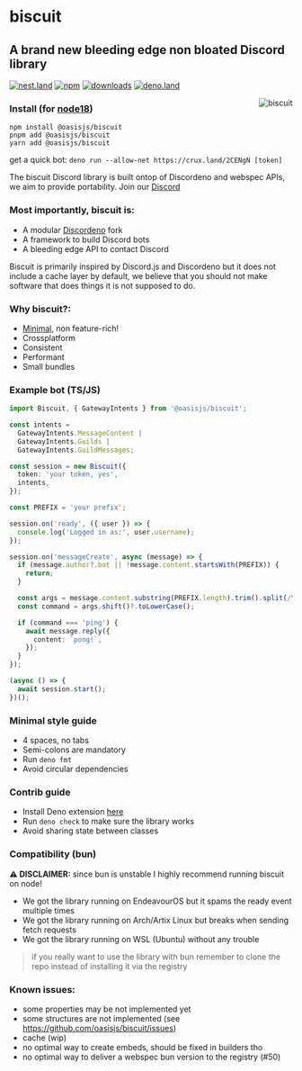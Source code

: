 # biscuit

## A brand new bleeding edge non bloated Discord library

[![nest.land](https://nest.land/badge.svg)](https://nest.land/package/biscuit)
[![npm](https://img.shields.io/npm/v/@oasisjs/biscuit?color=red&label=package&logo=npm&style=flat)](https://www.npmjs.com/package/@oasisjs/biscuit)
[![downloads](https://img.shields.io/npm/dw/@oasisjs/biscuit?color=green&logo=npm&style=flat)](https://www.npmjs.com/package/@oasisjs/biscuit)
[![deno.land](https://img.shields.io/badge/deno-%5E1.23.3-informational?color=blue&logo=deno&style=flat)](https://deno.land/x/biscuit)

<img align="right" src="https://raw.githubusercontent.com/oasisjs/biscuit/main/assets/biscuit.svg" alt="biscuit"/>

### Install (for [node18](https://nodejs.org/en/download/))

```sh-session
npm install @oasisjs/biscuit
pnpm add @oasisjs/biscuit
yarn add @oasisjs/biscuit
```

get a quick bot: `deno run --allow-net https://crux.land/2CENgN [token]`

The biscuit Discord library is built ontop of Discordeno and webspec APIs, we aim to provide portability. Join our
[Discord](https://discord.gg/zmuvzzEFz2)

### Most importantly, biscuit is:

- A modular [Discordeno](https://github.com/discordeno/discordeno) fork
- A framework to build Discord bots
- A bleeding edge API to contact Discord

Biscuit is primarily inspired by Discord.js and Discordeno but it does not include a cache layer by default, we believe
that you should not make software that does things it is not supposed to do.

### Why biscuit?:

- [Minimal](https://en.wikipedia.org/wiki/Unix_philosophy), non feature-rich!
- Crossplatform
- Consistent
- Performant
- Small bundles

### Example bot (TS/JS)

```ts
import Biscuit, { GatewayIntents } from '@oasisjs/biscuit';

const intents =
  GatewayIntents.MessageContent |
  GatewayIntents.Guilds |
  GatewayIntents.GuildMessages;

const session = new Biscuit({
  token: 'your token, yes',
  intents,
});

const PREFIX = 'your prefix';

session.on('ready', ({ user }) => {
  console.log('Logged in as:', user.username);
});

session.on('messageCreate', async (message) => {
  if (message.author?.bot || !message.content.startsWith(PREFIX)) {
    return;
  }

  const args = message.content.substring(PREFIX.length).trim().split(/\s+/gm);
  const command = args.shift()?.toLowerCase();

  if (command === 'ping') {
    await message.reply({
      content: `pong!`,
    });
  }
});

(async () => {
  await session.start();
})();

```

### Minimal style guide

- 4 spaces, no tabs
- Semi-colons are mandatory
- Run `deno fmt`
- Avoid circular dependencies

### Contrib guide

- Install Deno extension [here](https://marketplace.visualstudio.com/items?itemName=denoland.vscode-deno)
- Run `deno check` to make sure the library works
- Avoid sharing state between classes

### Compatibility (bun)

**⚠️ DISCLAIMER:** since bun is unstable I highly recommend running biscuit on node!

- We got the library running on EndeavourOS but it spams the ready event multiple times
- We got the library running on Arch/Artix Linux but breaks when sending fetch requests
- We got the library running on WSL (Ubuntu) without any trouble

> if you really want to use the library with bun remember to clone the repo instead of installing it via the registry

### Known issues:

- some properties may be not implemented yet
- some structures are not implemented (see https://github.com/oasisjs/biscuit/issues)
- cache (wip)
- no optimal way to create embeds, should be fixed in builders tho
- no optimal way to deliver a webspec bun version to the registry (#50)
